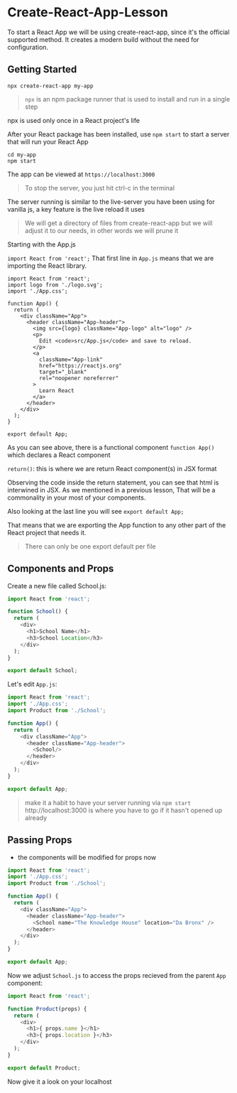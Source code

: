 # Create-React-App-Lesson

To start a React App we will be using create-react-app, since it's the official supported method. 
It creates a modern build without the need for configuration.

## Getting Started

```
npx create-react-app my-app
```

>`npx` is an npm package runner that is used to install and run in a single step

npx is used only once in a React project's life

After your React package has been installed, use `npm start` to start a server that will run your React App

```
cd my-app
npm start
```

The app can be viewed at `https://localhost:3000`

>To stop the server, you just hit ctrl-c in the terminal

The server running is similar to the live-server you have been using for vanilla js, a key feature is the live reload it uses

> We will get a directory of files from create-react-app but we will adjust it to our needs, in other words we will prune it

Starting with the App.js

`import React from 'react';` That first line in `App.js` means that we are importing the React library. 

```
import React from 'react';
import logo from './logo.svg';
import './App.css';

function App() {
  return (
    <div className="App">
      <header className="App-header">
        <img src={logo} className="App-logo" alt="logo" />
        <p>
          Edit <code>src/App.js</code> and save to reload.
        </p>
        <a
          className="App-link"
          href="https://reactjs.org"
          target="_blank"
          rel="noopener noreferrer"
        >
          Learn React
        </a>
      </header>
    </div>
  );
}

export default App;
```
As you can see above, there is a functional component `function App()` which declares a React component

`return()`: this is where we are return React component(s) in JSX format

Observing the code inside the return statement, you can see that html is interwined in JSX. As we mentioned in a previous lesson, That will be a commonality in your most of your components.

Also looking at the last line you will see `export default App;`

That means that we are exporting the App function to any other part of the React project that needs it. 
> There can only be one export default per file

## Components and Props

Create a new file called School.js:

```js
import React from 'react';

function School() {
  return (
    <div>
      <h1>School Name</h1>
      <h3>School Location</h3>
    </div>
  );
}

export default School;
```

Let's edit `App.js`:

```js
import React from 'react';
import './App.css';
import Product from './School';

function App() {
  return (
    <div className="App">
      <header className="App-header">
        <School/>
      </header>
    </div>
  );
}

export default App;
```
>make it a habit to have your server running via `npm start`
http://localhost:3000 is where you have to go if it hasn't opened up already

## Passing Props
- the components will be modified for props now

```js
import React from 'react';
import './App.css';
import Product from './School';

function App() {
  return (
    <div className="App">
      <header className="App-header">
        <School name="The Knowledge House" location="Da Bronx" />
      </header>
    </div>
  );
}

export default App;
```

Now we adjust `School.js` to access the props recieved from the parent `App` component:

```js
import React from 'react';

function Product(props) {
  return (
    <div>
      <h1>{ props.name }</h1>
      <h3>{ props.location }</h3>
    </div>
  );
}

export default Product;
```

Now give it a look on your localhost